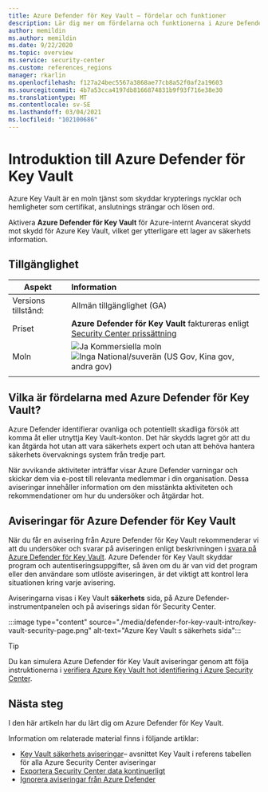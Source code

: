 ```yaml
---
title: Azure Defender för Key Vault – fördelar och funktioner
description: Lär dig mer om fördelarna och funktionerna i Azure Defender för Key Vault.
author: memildin
ms.author: memildin
ms.date: 9/22/2020
ms.topic: overview
ms.service: security-center
ms.custom: references_regions
manager: rkarlin
ms.openlocfilehash: f127a24bec5567a3868ae77cb8a52f0af2a19603
ms.sourcegitcommit: 4b7a53cca4197db8166874831b9f93f716e38e30
ms.translationtype: MT
ms.contentlocale: sv-SE
ms.lasthandoff: 03/04/2021
ms.locfileid: "102100686"
---
```

# <a name="introduction-to-azure-defender-for-key-vault"></a>Introduktion till Azure Defender för Key Vault

Azure Key Vault är en moln tjänst som skyddar krypterings nycklar och hemligheter som certifikat, anslutnings strängar och lösen ord. 

Aktivera **Azure Defender för Key Vault** för Azure-internt Avancerat skydd mot skydd för Azure Key Vault, vilket ger ytterligare ett lager av säkerhets information. 

## <a name="availability"></a>Tillgänglighet

|Aspekt|Information|
|----|:----|
|Versions tillstånd:|Allmän tillgänglighet (GA)|
|Priset|**Azure Defender för Key Vault** faktureras enligt [Security Center prissättning](https://azure.microsoft.com/pricing/details/security-center/)|
|Moln|![Ja](./media/icons/yes-icon.png) Kommersiella moln<br>![Inga](./media/icons/no-icon.png) National/suverän (US Gov, Kina gov, andra gov)|
|||

## <a name="what-are-the-benefits-of-azure-defender-for-key-vault"></a>Vilka är fördelarna med Azure Defender för Key Vault?

Azure Defender identifierar ovanliga och potentiellt skadliga försök att komma åt eller utnyttja Key Vault-konton. Det här skydds lagret gör att du kan åtgärda hot utan att vara säkerhets expert och utan att behöva hantera säkerhets övervaknings system från tredje part.  

När avvikande aktiviteter inträffar visar Azure Defender varningar och skickar dem via e-post till relevanta medlemmar i din organisation. Dessa aviseringar innehåller information om den misstänkta aktiviteten och rekommendationer om hur du undersöker och åtgärdar hot. 

## <a name="azure-defender-for-key-vault-alerts"></a>Aviseringar för Azure Defender för Key Vault
När du får en avisering från Azure Defender för Key Vault rekommenderar vi att du undersöker och svarar på aviseringen enligt beskrivningen i [svara på Azure Defender för Key Vault](defender-for-key-vault-usage.md). Azure Defender för Key Vault skyddar program och autentiseringsuppgifter, så även om du är van vid det program eller den användare som utlöste aviseringen, är det viktigt att kontrol lera situationen kring varje avisering.

Aviseringarna visas i Key Vault **säkerhets** sida, på Azure Defender-instrumentpanelen och på aviserings sidan för Security Center.

:::image type="content" source="./media/defender-for-key-vault-intro/key-vault-security-page.png" alt-text="Azure Key Vault s säkerhets sida":::


> [!TIP]
> Du kan simulera Azure Defender för Key Vault aviseringar genom att följa instruktionerna i [verifiera Azure Key Vault hot identifiering i Azure Security Center](https://techcommunity.microsoft.com/t5/azure-security-center/validating-azure-key-vault-threat-detection-in-azure-security/ba-p/1220336).


## <a name="next-steps"></a>Nästa steg

I den här artikeln har du lärt dig om Azure Defender för Key Vault.

Information om relaterade material finns i följande artiklar: 

- [Key Vault säkerhets aviseringar](alerts-reference.md#alerts-azurekv)– avsnittet Key Vault i referens tabellen för alla Azure Security Center aviseringar
- [Exportera Security Center data kontinuerligt](continuous-export.md)
- [Ignorera aviseringar från Azure Defender](alerts-suppression-rules.md)